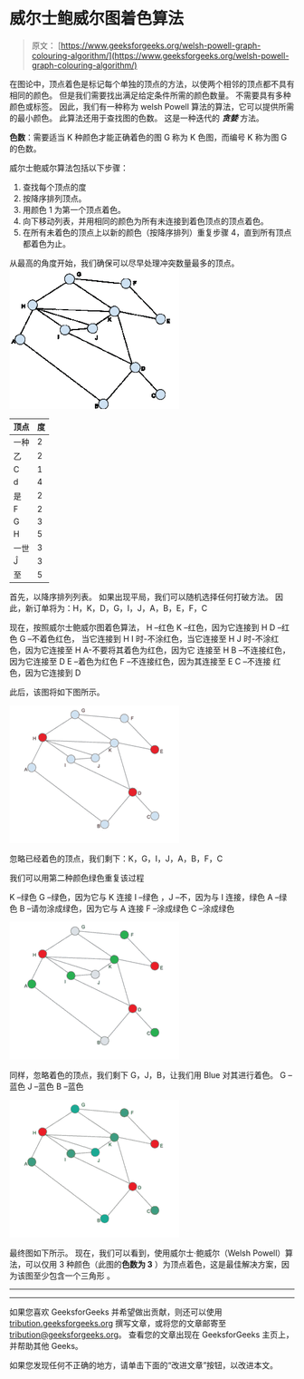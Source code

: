 # 威尔士鲍威尔图着色算法

> 原文： [https://www.geeksforgeeks.org/welsh-powell-graph-colouring-algorithm/](https://www.geeksforgeeks.org/welsh-powell-graph-colouring-algorithm/)

在图论中，顶点着色是标记每个单独的顶点的方法，以使两个相邻的顶点都不具有相同的颜色。 但是我们需要找出满足给定条件所需的颜色数量。 不需要具有多种颜色或标签。 因此，我们有一种称为 welsh Powell 算法的算法，它可以提供所需的最小颜色。 此算法还用于查找图的色数。 这是一种迭代的 ***贪婪*** 方法。

**色数**：需要适当 K 种颜色才能正确着色的图 G 称为 K 色图，而编号 K 称为图 G 的色数。

威尔士鲍威尔算法包括以下步骤：

1.  查找每个顶点的度
2.  按降序排列顶点。
3.  用颜色 1 为第一个顶点着色。
4.  向下移动列表，并用相同的颜色为所有未连接到着色顶点的顶点着色。
5.  在所有未着色的顶点上以新的颜色（按降序排列）重复步骤 4，直到所有顶点都着色为止。

从最高的角度开始，我们确保可以尽早处理冲突数量最多的顶点。
![](img/bff5bd54113428cde522f8c69c042935.png)

| 顶点 | 度 |
| --- | --- |
| 一种 | 2 |
| 乙 | 2 |
| C | 1 |
| d | 4 |
| 是 | 2 |
| F | 2 |
| G | 3 |
| H | 5 |
| 一世 | 3 |
| Ĵ | 3 |
| 至 | 5 |

首先，以降序排列列表。 如果出现平局，我们可以随机选择任何打破方法。
因此，新订单将为：H，K，D，G，I，J，A，B，E，F，C

现在，按照威尔士鲍威尔图着色算法，
H –红色
K –红色，因为它连接到 H
D –红色
G –不着色红色， 当它连接到 H
I 时-不涂红色，当它连接至 H
J 时-不涂红色，因为它连接至 H
A-不要将其着色为红色，因为它 连接至 H
B –不连接红色，因为它连接至 D
E –着色为红色
F –不连接红色，因为其连接至 E
C –不连接 红色，因为它连接到 D

此后，该图将如下图所示。

![](img/3c9a5b2eb26d3d5705a3700cc7f56ab6.png)

忽略已经着色的顶点，我们剩下：K，G，I，J，A，B，F，C

我们可以用第二种颜色绿色重复该过程

K –绿色
G –绿色，因为它与 K
连接 I –绿色
，J –不，因为与 I
连接，绿色 A –绿色
B –请勿涂成绿色，因为它与 A 连接
F –涂成绿色
C –涂成绿色

![](img/c02ef9b8e1e9f5b50883bd8bccdfe3c0.png)

同样，忽略着色的顶点，我们剩下 G，J，B，让我们用 Blue 对其进行着色。
G –蓝色
J –蓝色
B –蓝色

![](img/4da2af54c3bddebc7152a2d35d1bf911.png)

最终图如下所示。 现在，我们可以看到，使用威尔士·鲍威尔（Welsh Powell）算法，可以仅用 3 种颜色（此图的**色数为 3** ）为顶点着色，这是最佳解决方案，因为该图至少包含一个三角形 。



* * *

* * *

如果您喜欢 GeeksforGeeks 并希望做出贡献，则还可以使用 [tribution.geeksforgeeks.org](https://contribute.geeksforgeeks.org/) 撰写文章，或将您的文章邮寄至 tribution@geeksforgeeks.org。 查看您的文章出现在 GeeksforGeeks 主页上，并帮助其他 Geeks。

如果您发现任何不正确的地方，请单击下面的“改进文章”按钮，以改进本文。